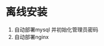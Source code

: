 <!--
 * @Author: wjn
 * @Date: 2020-09-04 06:50:08
 * @LastEditors: wjn
 * @LastEditTime: 2020-09-04 07:52:10
-->
# 离线安装

1. 自动部署mysql 并初始化管理员密码
2. 自动部署nginx